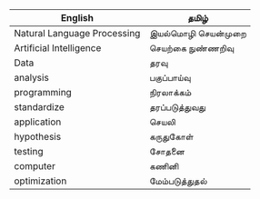 |  English      | தமிழ் |
| ----------- | ----------- |
| Natural Language Processing      | இயல்மொழி செயன்முறை        |
| Artificial Intelligence   | செயற்கை நுண்ணறிவு        |
|Data| தரவு|
|analysis|பகுப்பாய்வு|
|programming|நிரலாக்கம்|
|standardize|தரப்படுத்துவது|
|application|செயலி|
|hypothesis|கருதுகோள்|
|testing|சோதனை|
|computer|கணினி|
|optimization|மேம்படுத்துதல்|

